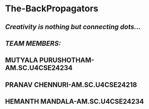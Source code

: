 # The-BackPropagators
*Creativity is nothing but connecting dots...*
-------------------------------------------------------------
*TEAM MEMBERS:*
--------------
MUTYALA PURUSHOTHAM-AM.SC.U4CSE24234
---------------
PRANAV CHENNURI-AM.SC.U4CSE24218
-------------------------------------------------------------
HEMANTH MANDALA-AM.SC.U4CSE24234
-------------------------------------------------------
